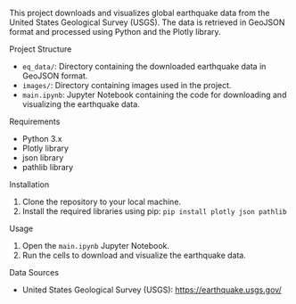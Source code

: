 This project downloads and visualizes global earthquake data from the United States Geological Survey (USGS). The data is retrieved in GeoJSON format and processed using Python and the Plotly library.

Project Structure
- `eq_data/`: Directory containing the downloaded earthquake data in GeoJSON format.
- `images/`: Directory containing images used in the project.
- `main.ipynb`: Jupyter Notebook containing the code for downloading and visualizing the earthquake data.

Requirements
- Python 3.x
- Plotly library
- json library
- pathlib library

Installation
1. Clone the repository to your local machine.
2. Install the required libraries using pip: `pip install plotly json pathlib`

Usage
1. Open the `main.ipynb` Jupyter Notebook.
2. Run the cells to download and visualize the earthquake data.

Data Sources
- United States Geological Survey (USGS): https://earthquake.usgs.gov/
